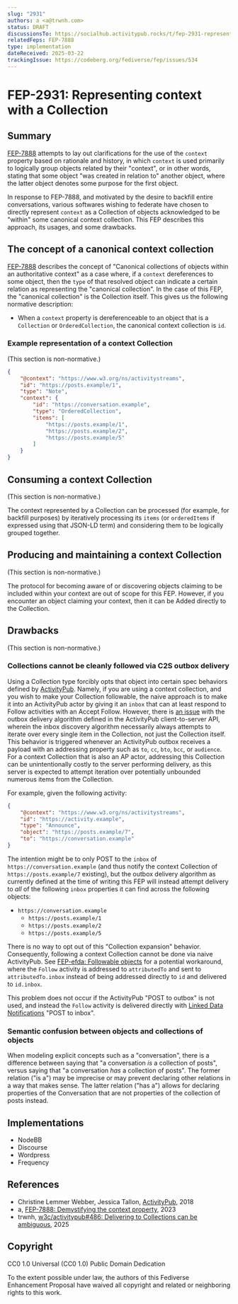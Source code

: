 ```yaml
---
slug: "2931"
authors: a <a@trwnh.com>
status: DRAFT
discussionsTo: https://socialhub.activitypub.rocks/t/fep-2931-representing-context-with-a-collection/5154
relatedFeps: FEP-7888
type: implementation
dateReceived: 2025-03-22
trackingIssue: https://codeberg.org/fediverse/fep/issues/534
---
```

# FEP-2931: Representing context with a Collection


## Summary

[FEP-7888][7888] attempts to lay out clarifications for the use of the `context` property based on rationale and history, in which `context` is used primarily to logically group objects related by their "context", or in other words, stating that some object "was created in relation to" another object, where the latter object denotes some purpose for the first object. 

In response to FEP-7888, and motivated by the desire to backfill entire conversations, various softwares wishing to federate have chosen to directly represent `context` as a Collection of objects acknowledged to be "within" some canonical context collection. This FEP describes this approach, its usages, and some drawbacks.

## The concept of a canonical context collection

[FEP-7888][7888] describes the concept of "Canonical collections of objects within an authoritative context" as a case where, if a `context` dereferences to some object, then the `type` of that resolved object can indicate a certain relation as representing the "canonical collection". In the case of this FEP, the "canonical collection" is the Collection itself. This gives us the following normative description:

- When a `context` property is dereferenceable to an object that is a `Collection` or `OrderedCollection`, the canonical context collection is `id`.

### Example representation of a context Collection

(This section is non-normative.)

```json
{
	"@context": "https://www.w3.org/ns/activitystreams",
	"id": "https://posts.example/1",
	"type": "Note",
	"context": {
		"id": "https://conversation.example",
		"type": "OrderedCollection",
		"items": [
			"https://posts.example/1",
			"https://posts.example/2",
			"https://posts.example/5"
		]
	}
}
```

## Consuming a context Collection

(This section is non-normative.)

The context represented by a Collection can be processed (for example, for backfill purposes) by iteratively processing its `items` (or `orderedItems` if expressed using that JSON-LD term) and considering them to be logically grouped together.

## Producing and maintaining a context Collection

(This section is non-normative.)

The protocol for becoming aware of or discovering objects claiming to be included within your context are out of scope for this FEP. However, if you encounter an object claiming your context, then it can be Added directly to the Collection.

## Drawbacks

(This section is non-normative.)

### Collections cannot be cleanly followed via C2S outbox delivery

Using a Collection type forcibly opts that object into certain spec behaviors defined by [ActivityPub][AP]. Namely, if you are using a context collection, and you wish to make your Collection followable, the naive approach is to make it into an ActivityPub actor by giving it an `inbox` that can at least respond to Follow activities with an Accept Follow. However, there is [an issue][GH486] with the outbox delivery algorithm defined in the ActivityPub client-to-server API, wherein the inbox discovery algorithm necessarily always attempts to iterate over every single item in the Collection, not just the Collection itself. This behavior is triggered whenever an ActivityPub outbox receives a payload with an addressing property such as `to`, `cc`, `bto`, `bcc`, or `audience`. For a context Collection that is also an AP actor, addressing this Collection can be unintentionally costly to the server performing delivery, as this server is expected to attempt iteration over potentially unbounded numerous items from the Collection.

For example, given the following activity:

```json
{
	"@context": "https://www.w3.org/ns/activitystreams",
	"id": "https://activity.example",
	"type": "Announce",
	"object": "https://posts.example/7",
	"to": "https://conversation.example"
}
```

The intention might be to only POST to the `inbox` of `https://conversation.example` (and thus notify the context Collection of `https://posts.example/7` existing), but the outbox delivery algorithm as currently defined at the time of writing this FEP will instead attempt delivery to *all* of the following `inbox` properties it can find across the following objects:

- `https://conversation.example`
  - `https://posts.example/1`
  - `https://posts.example/2`
  - `https://posts.example/5`

There is no way to opt out of this "Collection expansion" behavior. Consequently, following a context Collection cannot be done via naive ActivityPub. See [FEP-efda: Followable objects][efda] for a potential workaround, where the `Follow` activity is addressed to `attributedTo` and sent to `attributedTo.inbox` instead of being addressed directly to `id` and delivered to `id.inbox`.

This problem does not occur if the ActivityPub "POST to outbox" is not used, and instead the `Follow` activity is delivered directly with [Linked Data Notifications][LDN] "POST to inbox".

### Semantic confusion between objects and collections of objects

When modeling explicit concepts such as a "conversation", there is a difference between saying that "a conversation *is* a collection of posts", versus saying that "a conversation *has* a collection of posts". The former relation ("is a") may be imprecise or may prevent declaring other relations in a way that makes sense. The latter relation ("has a") allows for declaring properties of the Conversation that are not properties of the collection of posts instead.

## Implementations

- NodeBB
- Discourse
- Wordpress
- Frequency

## References

- Christine Lemmer Webber, Jessica Tallon, [ActivityPub][AP], 2018
- a, [FEP-7888: Demystifying the context property][7888], 2023
- trwnh, [w3c/activitypub#486: Delivering to Collections can be ambiguous][GH486], 2025

[7888]: https://w3id.org/fep/7888
[AP]: https://www.w3.org/TR/activitypub/
[efda]: https://w3id.org/fep/efda
[GH486]: https://github.com/w3c/activitypub/issues/486
[LDN]: https://www.w3.org/TR/ldn/

## Copyright

CC0 1.0 Universal (CC0 1.0) Public Domain Dedication

To the extent possible under law, the authors of this Fediverse Enhancement Proposal have waived all copyright and related or neighboring rights to this work.
